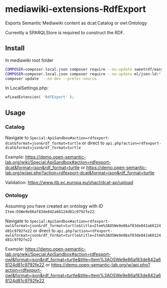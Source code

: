 # mediawiki-extensions-RdfExport
Exports Semantic Mediawiki content as dcat:Catalog or owl:Ontology

Currently a SPARQLStore is required to construct the RDF.

## Install

In mediawiki root folder
```bash
COMPOSER=composer.local.json composer require --no-update sweetrdf/easyrdf:*
COMPOSER=composer.local.json composer require --no-update ml/json-ld:*
composer update  --no-dev --prefer-source
```

In LocalSettings.php:
```php
wfLoadExtension( 'RdfExport' );
```

## Usage

### Catalog

Navigate to `Special:ApiSandbox#action=rdfexport-dcat&format=json&rdf_format=turtle` or direct to `api.php?action=rdfexport-dcat&format=json&rdf_format=turtle`

Example: https://demo.open-semantic-lab.org/wiki/Special:ApiSandbox#action=rdfexport-dcat&format=json&rdf_format=turtle or https://demo.open-semantic-lab.org/w/api.php?action=rdfexport-dcat&format=json&rdf_format=turtle

Validation: https://www.itb.ec.europa.eu/shacl/dcat-ap/upload

### Ontology
Assuming you have created an ontology with ID `Item:OSWe9e86af83de842a68124d81c9792fe22`:

Navigate to `Special:ApiSandbox#action=rdfexport-owl&format=json&rdf_format=turtle&title=Item%3AOSWe9e86af83de842a68124d81c9792fe22` or direct to `api.php?action=rdfexport-owl&format=json&rdf_format=turtle&title=Item%3AOSWe9e86af83de842a68124d81c9792fe22`

Example: https://demo.open-semantic-lab.org/wiki/Special:ApiSandbox#action=rdfexport-owl&format=json&rdf_format=turtle&title=Item%3AOSWe9e86af83de842a68124d81c9792fe22 or https://demo.open-semantic-lab.org/w/api.php?action=rdfexport-owl&format=json&rdf_format=turtle&title=Item%3AOSWe9e86af83de842a68124d81c9792fe22
